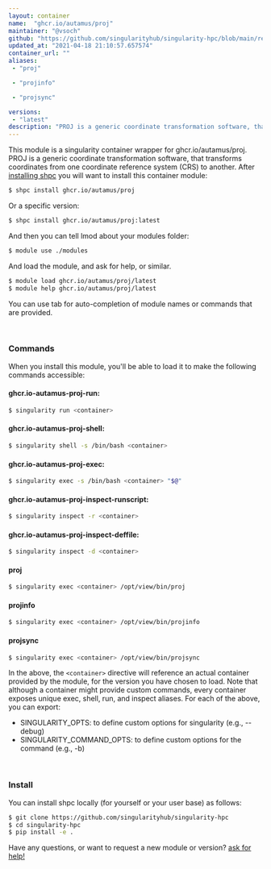 ```yaml
---
layout: container
name:  "ghcr.io/autamus/proj"
maintainer: "@vsoch"
github: "https://github.com/singularityhub/singularity-hpc/blob/main/registry/ghcr.io/autamus/proj/container.yaml"
updated_at: "2021-04-18 21:10:57.657574"
container_url: ""
aliases:
 - "proj"

 - "projinfo"

 - "projsync"

versions:
 - "latest"
description: "PROJ is a generic coordinate transformation software, that transforms coordinates from one coordinate reference system (CRS) to another."
---
```


This module is a singularity container wrapper for ghcr.io/autamus/proj.
PROJ is a generic coordinate transformation software, that transforms coordinates from one coordinate reference system (CRS) to another.
After [installing shpc](#install) you will want to install this container module:

```bash
$ shpc install ghcr.io/autamus/proj
```

Or a specific version:

```bash
$ shpc install ghcr.io/autamus/proj:latest
```

And then you can tell lmod about your modules folder:

```bash
$ module use ./modules
```

And load the module, and ask for help, or similar.

```bash
$ module load ghcr.io/autamus/proj/latest
$ module help ghcr.io/autamus/proj/latest
```

You can use tab for auto-completion of module names or commands that are provided.

<br>

### Commands

When you install this module, you'll be able to load it to make the following commands accessible:

#### ghcr.io-autamus-proj-run:

```bash
$ singularity run <container>
```

#### ghcr.io-autamus-proj-shell:

```bash
$ singularity shell -s /bin/bash <container>
```

#### ghcr.io-autamus-proj-exec:

```bash
$ singularity exec -s /bin/bash <container> "$@"
```

#### ghcr.io-autamus-proj-inspect-runscript:

```bash
$ singularity inspect -r <container>
```

#### ghcr.io-autamus-proj-inspect-deffile:

```bash
$ singularity inspect -d <container>
```


#### proj
       
```bash
$ singularity exec <container> /opt/view/bin/proj
```


#### projinfo
       
```bash
$ singularity exec <container> /opt/view/bin/projinfo
```


#### projsync
       
```bash
$ singularity exec <container> /opt/view/bin/projsync
```



In the above, the `<container>` directive will reference an actual container provided
by the module, for the version you have chosen to load. Note that although a container
might provide custom commands, every container exposes unique exec, shell, run, and
inspect aliases. For each of the above, you can export:

 - SINGULARITY_OPTS: to define custom options for singularity (e.g., --debug)
 - SINGULARITY_COMMAND_OPTS: to define custom options for the command (e.g., -b)

<br>
  
### Install

You can install shpc locally (for yourself or your user base) as follows:

```bash
$ git clone https://github.com/singularityhub/singularity-hpc
$ cd singularity-hpc
$ pip install -e .
```

Have any questions, or want to request a new module or version? [ask for help!](https://github.com/singularityhub/singularity-hpc/issues)